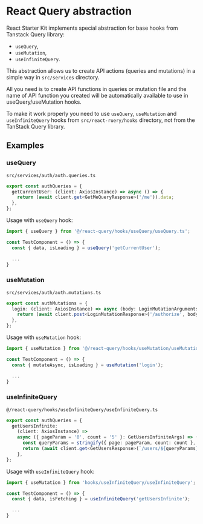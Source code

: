 # React Query abstraction

React Starter Kit implements special abstraction for base hooks from Tanstack Query library:
- `useQuery`,
- `useMutation`,
- `useInfiniteQuery`.

This abstraction allows us to create API actions (queries and mutations) in a simple way in `src/services` directory.

All you need is to create API functions in queries or mutation file and the name of API function you created will be automatically available to use in useQuery/useMutation hooks.

To make it work properly you need to use `useQuery`, `useMutation` and `useInfiniteQuery` hooks from `src/react-ruery/hooks` directory, not from the TanStack Query library.

## Examples

### useQuery

`src/services/auth/auth.queries.ts`
```ts
export const authQueries = {
  getCurrentUser: (client: AxiosInstance) => async () => {
    return (await client.get<GetMeQueryResponse>('/me')).data;
  },
};
```

Usage with `useQuery` hook:
```ts
import { useQuery } from '@/react-query/hooks/useQuery/useQuery.ts';

const TestComponent = () => {
  const { data, isLoading } = useQuery('getCurrentUser');

  ...
}
```

### useMutation

`src/services/auth/auth.mutations.ts`
```ts
export const authMutations = {
  login: (client: AxiosInstance) => async (body: LoginMutationArguments) => {
    return (await client.post<LoginMutationResponse>('/authorize', body)).data;
  },
};
```

Usage with `useMutation` hook:
```ts
import { useMutation } from '@/react-query/hooks/useMutation/useMutation.ts';

const TestComponent = () => {
  const { mutateAsync, isLoading } = useMutation('login');

  ...
}
```

### useInfiniteQuery

`@/react-query/hooks/useInfiniteQuery/useInfiniteQuery.ts`
```ts
export const authQueries = {
  getUsersInfinite:
    (client: AxiosInstance) =>
    async ({ pageParam = '0', count = '5' }: GetUsersInfiniteArgs) => {
      const queryParams = stringify({ page: pageParam, count: count }, { addQueryPrefix: true });
      return (await client.get<GetUsersResponse>(`/users/${queryParams}`)).data;
    },
};
```

Usage with `useInfiniteQuery` hook:

```ts
import { useMutation } from 'hooks/useInfiniteQuery/useInfiniteQuery';

const TestComponent = () => {
  const { data, isFetching } = useInfiniteQuery('getUsersInfinite');

  ...
}

```
